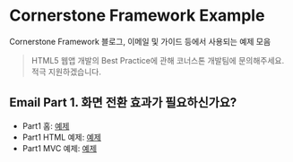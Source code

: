 # Cornerstone Framework Example

Cornerstone Framework 블로그, 이메일 및 가이드 등에서 사용되는 예제 모음

> HTML5 웹앱 개발의 Best Practice에 관해 코너스톤 개발팀에 문의해주세요. 적극 지원하겠습니다.

## Email Part 1. 화면 전환 효과가 필요하신가요?
- Part1 홈: [예제](email/part1/)
- Part1 HTML 예제: [예제](email/part1/html/)
- Part1 MVC 예제: [예제](email/part1/mvc/)
